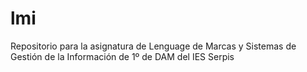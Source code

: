 # lmi
Repositorio para la asignatura de Lenguage de Marcas y Sistemas de Gestión de la Información de 1º de DAM del IES Serpis
